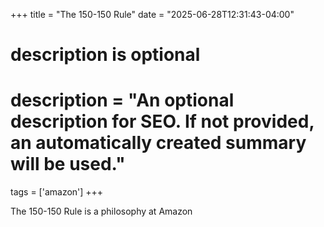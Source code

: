 +++
title = "The 150-150 Rule"
date = "2025-06-28T12:31:43-04:00"

#
# description is optional
#
# description = "An optional description for SEO. If not provided, an automatically created summary will be used."

tags = ['amazon']
+++

The 150-150 Rule is a philosophy at Amazon 

